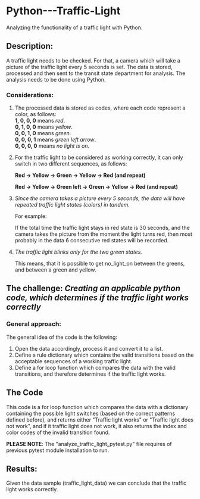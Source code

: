 # Python---Traffic-Light
Analyzing the functionality of a traffic light with Python. 

## Description:
A traffic light needs to be checked. 
For that, a camera which will take a picture of the traffic light every 5 seconds is set.
The data is stored, processed and then sent to the transit state department for analysis. 
The analysis needs to be done using Python.

### Considerations:
1) The processed data is stored as codes, where each code represent a color, as follows:  
**1, 0, 0, 0** means *red*.  
**0, 1, 0, 0** means *yellow*.  
**0, 0, 1, 0** means *green*.  
**0, 0, 0, 1** means *green left arrow*.  
**0, 0, 0, 0** means *no light is on*.

2) For the traffic light to be considered as working correctly, it can only switch in two different sequences, as follows:

   **Red -> Yellow -> Green -> Yellow -> Red (and repeat)**

   **Red -> Yellow -> Green left -> Green -> Yellow -> Red (and repeat)**

4) *Since the camera takes a picture every 5 seconds, the data will have repeated traffic light states (colors) in tandem.*

   For example:

   If the total time the traffic light stays in red state is 30 seconds, and the camera takes the picture from the moment the light turns red, then most probably in the data 6 consecutive red states will be recorded.

5) *The traffic light blinks only for the two green states.*

   This means, that it is possible to get no_light_on between the greens, and between a green and yellow.

## The challenge: *Creating an applicable python code, which determines if the traffic light works correctly*
### General approach:
The general idea of the code is the following:
  1) Open the data accordingly, process it and convert it to a list.
  2) Define a rule dictionary which contains the valid transitions based on the acceptable sequences of a working traffic light.
  3) Define a for loop function which compares the data with the valid transitions, and therefore determines if the traffic light works.  

## The Code
This code is a for loop function which compares the data with a dictionary containing the possible light switches (based on the correct patterns defined before), and returns either "Traffic light works" or "Traffic light does not work", and if it traffic light does not work, it also returns the index and color codes of the invalid transition found. 

**PLEASE NOTE**: The "analyze_traffic_light_pytest.py" file requires of previous pytest module installation to run.

## Results:
Given the data sample (traffic_light_data)  we can conclude that the traffic light works correctly. 
